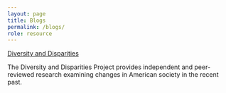 ```yaml
---
layout: page
title: Blogs
permalink: /blogs/
role: resource
---
```

<div class="blogs">
  <div class="container">
    <div class="row">
      <!--<div class="col-sm-6 py-2">
        <div class="card h-100 card-body">
          <p class="card-text"><a href="https://thecensusproject.org">The Census Project</a></p>
          <p>Supports informed decision-making in the public, private, and non-profit sectors.</p>
        </div>
      </div> Not a resource? -->
      <div class="col-sm-6 py-2">
        <div class="card h-100 card-body">
          <p class="card-text"><a href="https://s4.ad.brown.edu/projects/diversity/Projects/Reports.html">Diversity and Disparities</a></p>
          <p>The Diversity and Disparities Project provides independent and peer-reviewed research examining changes in American society in the recent past.</p>
        </div>
      </div>
    </div>
  </div>
</div>